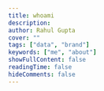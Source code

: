 ```yaml
---
title: whoami
description:
author: Rahul Gupta
cover: ""
tags: ["data", "brand"]
keywords: ["me", "about"]
showFullContent: false
readingTime: false
hideComments: false
---
```

